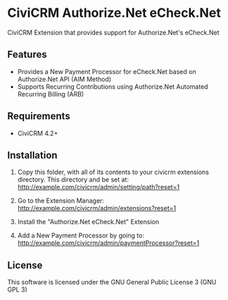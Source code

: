 CiviCRM Authorize.Net eCheck.Net
==============================

CiviCRM Extension that provides support for Authorize.Net's eCheck.Net

Features
--------
* Provides a New Payment Processor for eCheck.Net based on Authorize.Net API (AIM Method)
* Supports Recurring Contributions using Authorize.Net Automated Recurring Billing (ARB)

Requirements
------------

 * CiviCRM 4.2+

Installation
------------
1. Copy this folder, with all of its contents to your civicrm extensions directory.
This directory and be set at: http://example.com/civicrm/admin/setting/path?reset=1

2. Go to the Extension Manager: http://example.com/civicrm/admin/extensions?reset=1

3. Install the "Authorize.Net eCheck.Net" Extension

4. Add a New Payment Processor by going to: http://example.com/civicrm/admin/paymentProcessor?reset=1

License
-------
This software is licensed under the GNU General Public License 3 (GNU GPL 3)
